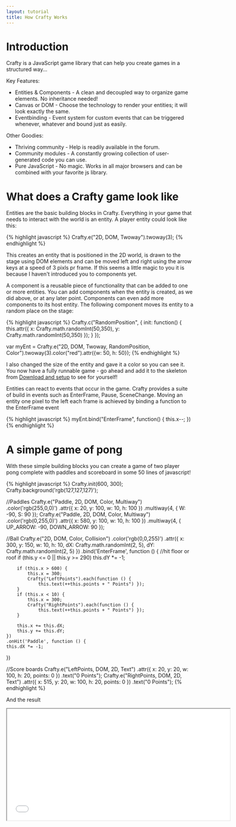 ```yaml
---
layout: tutorial
title: How Crafty Works
---
```



# Introduction

Crafty is a JavaScript game library that can help you create games in a structured way...

Key Features: 

* Entities & Components - A clean and decoupled way to organize game elements. No inheritance needed!
* Canvas or DOM - Choose the technology to render your entities; it will look exactly the same.
* Eventbinding - Event system for custom events that can be triggered whenever, whatever and bound just as easily. 

Other Goodies:

* Thriving community - Help is readily available in the forum.
* Community modules - A constantly growing collection of user-generated code you can use.
* Pure JavaScript - No magic. Works in all major browsers and can be combined with your favorite js library.

# What does a Crafty game look like

Entities are the basic building blocks in Crafty. Everything in your game that needs to interact with the world is an entity. A player entity could look like this:

{% highlight javascript %}
Crafty.e("2D, DOM, Twoway").twoway(3);
{% endhighlight %}

This creates an entity that is positioned in the 2D world, is drawn to the stage using DOM elements and can be moved left and right using the arrow keys at a speed of 3 pixls pr frame.
If this seems a little magic to you it is because I haven't introduced you to components yet.

A component is a reusable piece of functionality that can be added to one or more entities. You can add components when the entity is created, as we did above, or at any later point. Components can even add more components to its host entity.
The following component moves its entity to a random place on the stage:

{% highlight javascript %}
Crafty.c("RandomPosition", {
	init: function() {
		this.attr({ x: Crafty.math.randomInt(50,350), y: Crafty.math.randomInt(50,350) });
	}
});

var myEnt = Crafty.e("2D, DOM, Twoway, RandomPosition, Color").twoway(3).color("red").attr({w: 50, h: 50});
{% endhighlight %}

I also changed the size of the entity and gave it a color so you can see it. You now have a fully runnable game - go ahead and add it to the skeleton from <a href='/tutorial/getting-started/download-and-setup'>Download and setup</a> to see for yourself!

Entities can react to events that occur in the game. Crafty provides a suite of build in events such as EnterFrame, Pause, SceneChange. Moving an entity one pixel to the left each frame is achieved by binding a function to the EnterFrame event

{% highlight javascript %}
myEnt.bind("EnterFrame", function() {
	this.x--;
})
{% endhighlight %}

# A simple game of pong

With these simple building blocks you can create a game of two player pong complete with paddles and scoreboard in some 50 lines of javascript!

{% highlight javascript %}
Crafty.init(600, 300);
Crafty.background('rgb(127,127,127)');

//Paddles
Crafty.e("Paddle, 2D, DOM, Color, Multiway")
	.color('rgb(255,0,0)')
	.attr({ x: 20, y: 100, w: 10, h: 100 })
	.multiway(4, { W: -90, S: 90 });
Crafty.e("Paddle, 2D, DOM, Color, Multiway")
	.color('rgb(0,255,0)')
	.attr({ x: 580, y: 100, w: 10, h: 100 })
	.multiway(4, { UP_ARROW: -90, DOWN_ARROW: 90 });

//Ball
Crafty.e("2D, DOM, Color, Collision")
	.color('rgb(0,0,255)')
	.attr({ x: 300, y: 150, w: 10, h: 10, 
			dX: Crafty.math.randomInt(2, 5), 
			dY: Crafty.math.randomInt(2, 5) })
	.bind('EnterFrame', function () {
		//hit floor or roof
		if (this.y <= 0 || this.y >= 290)
			this.dY *= -1;

		if (this.x > 600) {
			this.x = 300;
			Crafty("LeftPoints").each(function () { 
				this.text(++this.points + " Points") });
		}
		if (this.x < 10) {
			this.x = 300;
			Crafty("RightPoints").each(function () { 
				this.text(++this.points + " Points") });
		}

		this.x += this.dX;
		this.y += this.dY;
	})
	.onHit('Paddle', function () {
	this.dX *= -1;
})

//Score boards
Crafty.e("LeftPoints, DOM, 2D, Text")
	.attr({ x: 20, y: 20, w: 100, h: 20, points: 0 })
	.text("0 Points");
Crafty.e("RightPoints, DOM, 2D, Text")
	.attr({ x: 515, y: 20, w: 100, h: 20, points: 0 })
	.text("0 Points");
{% endhighlight %}

And the result

<iframe id="gameframe" width="600" height="300" src="/tutorial/games/pong/pong.html">
	This is an iframe. sorry.
</iframe>

<script type="text/javascript">
	//Prevent the game from scrolling main page
    if (frames['gameframe']!=undefined)
      frames['gameframe'].focus(); // Works in all browser, except Firefox
    else
      document.getElementById('gameframe').focus();  // Works in Firefox
</script>
